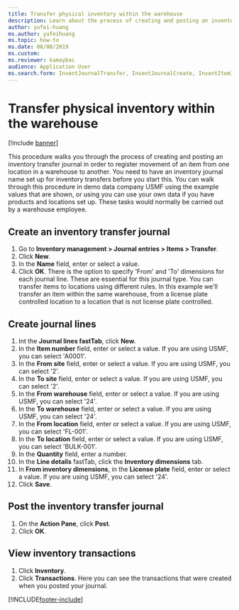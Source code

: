```yaml
--- 
title: Transfer physical inventory within the warehouse
description: Learn about the process of creating and posting an inventory transfer journal in order to register movement of an item from one location in a warehouse to another.
author: yufei-huang
ms.author: yufeihuang
ms.topic: how-to
ms.date: 08/08/2019
ms.custom:
ms.reviewer: kamaybac
audience: Application User  
ms.search.form: InventJournalTransfer, InventJournalCreate, InventItemIdLookupSimple, InventLocationIdLookup, WMSLocationIdLookup, InventTrans   
---
```


# Transfer physical inventory within the warehouse

[!include [banner](../../includes/banner.md)]

This procedure walks you through the process of creating and posting an inventory transfer journal in order to register movement of an item from one location in a warehouse to another. You need to have an inventory journal name set up for inventory transfers before you start this. You can walk through this procedure in demo data company USMF using the example values that are shown, or using you can use your own data if you have products and locations set up. These tasks would normally be carried out by a warehouse employee.


## Create an inventory transfer journal
1. Go to **Inventory management > Journal entries > Items > Transfer**.
2. Click **New**.
3. In the **Name** field, enter or select a value.
4. Click **OK**. There is the option to specify 'From' and 'To' dimensions for each journal line. These are essential for this journal type. You can transfer items to locations using different rules. In this example we'll transfer an item within the same warehouse, from a license plate controlled location to a location that is not license plate controlled.   

## Create journal lines
1. Int the **Journal lines fastTab**, click **New**.
2. In the **Item number** field, enter or select a value. If you are using USMF, you can select 'A0001'.  
3. In the **From site** field, enter or select a value. If you are using USMF, you can select '2'.  
4. In the **To site** field, enter or select a value. If you are using USMF, you can select '2'.  
5. In the **From warehouse** field, enter or select a value. If you are using USMF, you can select '24'.  
6. In the **To warehouse** field, enter or select a value. If you are using USMF, you can select '24'.  
7. In the **From location** field, enter or select a value. If you are using USMF, you can select 'FL-001'.  
8. In the **To location** field, enter or select a value. If you are using USMF, you can select 'BULK-001'.  
9. In the **Quantity** field, enter a number.
10. In the **Line details** fastTab, click the **Inventory dimensions** tab.
11. In **From inventory dimensions**, in the **License plate** field, enter or select a value. If you are using USMF, you can select '24'.  
12. Click **Save**.

## Post the inventory transfer journal
1. On the **Action Pane**, click **Post**.
2. Click **OK**.

## View inventory transactions
1. Click **Inventory**.
2. Click **Transactions**. Here you can see the transactions that were created when you posted your journal.  



[!INCLUDE[footer-include](../../../includes/footer-banner.md)]